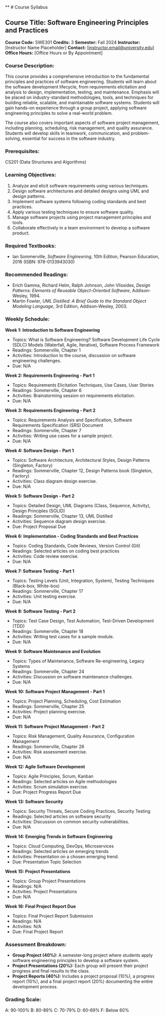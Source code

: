** # Course Syllabus
## Course Title: Software Engineering Principles and Practices
**Course Code:** SWE301
**Credits:** 3
**Semester:** Fall 2024
**Instructor:** [Instructor Name Placeholder]
**Contact:** [instructor.email@university.edu]
**Office Hours:** [Office Hours or By Appointment]

### Course Description:
This course provides a comprehensive introduction to the fundamental principles and practices of software engineering. Students will learn about the software development lifecycle, from requirements elicitation and analysis to design, implementation, testing, and maintenance. Emphasis will be placed on industry-standard methodologies, tools, and techniques for building reliable, scalable, and maintainable software systems. Students will gain hands-on experience through a group project, applying software engineering principles to solve a real-world problem.

The course also covers important aspects of software project management, including planning, scheduling, risk management, and quality assurance. Students will develop skills in teamwork, communication, and problem-solving, essential for success in the software industry.

### Prerequisites:
CS201 (Data Structures and Algorithms)

### Learning Objectives:
1.  Analyze and elicit software requirements using various techniques.
2.  Design software architectures and detailed designs using UML and design patterns.
3.  Implement software systems following coding standards and best practices.
4.  Apply various testing techniques to ensure software quality.
5.  Manage software projects using project management principles and tools.
6.  Collaborate effectively in a team environment to develop a software product.

### Required Textbooks:
- Ian Sommerville, *Software Engineering*, 10th Edition, Pearson Education, 2016 (ISBN: 978-0133943030)

### Recommended Readings:
- Erich Gamma, Richard Helm, Ralph Johnson, John Vlissides, *Design Patterns: Elements of Reusable Object-Oriented Software*, Addison-Wesley, 1994.
- Martin Fowler, *UML Distilled: A Brief Guide to the Standard Object Modeling Language*, 3rd Edition, Addison-Wesley, 2003.

### Weekly Schedule:
**Week 1: Introduction to Software Engineering**
- Topics: What is Software Engineering? Software Development Life Cycle (SDLC) Models (Waterfall, Agile, Iterative), Software Process Framework
- Readings: Sommerville, Chapter 1
- Activities: Introduction to the course, discussion on software engineering challenges.
- Due: N/A

**Week 2: Requirements Engineering - Part 1**
- Topics: Requirements Elicitation Techniques, Use Cases, User Stories
- Readings: Sommerville, Chapter 6
- Activities: Brainstorming session on requirements elicitation.
- Due: N/A

**Week 3: Requirements Engineering - Part 2**
- Topics: Requirements Analysis and Specification, Software Requirements Specification (SRS) Document
- Readings: Sommerville, Chapter 7
- Activities: Writing use cases for a sample project.
- Due: N/A

**Week 4: Software Design - Part 1**
- Topics: Software Architecture, Architectural Styles, Design Patterns (Singleton, Factory)
- Readings: Sommerville, Chapter 12, Design Patterns book (Singleton, Factory)
- Activities: Class diagram design exercise.
- Due: N/A

**Week 5: Software Design - Part 2**
- Topics: Detailed Design, UML Diagrams (Class, Sequence, Activity), Design Principles (SOLID)
- Readings: Sommerville, Chapter 13, UML Distilled
- Activities: Sequence diagram design exercise.
- Due: Project Proposal Due

**Week 6: Implementation - Coding Standards and Best Practices**
- Topics: Coding Standards, Code Reviews, Version Control (Git)
- Readings: Selected articles on coding best practices
- Activities: Code review exercise.
- Due: N/A

**Week 7: Software Testing - Part 1**
- Topics: Testing Levels (Unit, Integration, System), Testing Techniques (Black-box, White-box)
- Readings: Sommerville, Chapter 17
- Activities: Unit testing exercise.
- Due: N/A

**Week 8: Software Testing - Part 2**
- Topics: Test Case Design, Test Automation, Test-Driven Development (TDD)
- Readings: Sommerville, Chapter 18
- Activities: Writing test cases for a sample module.
- Due: N/A

**Week 9: Software Maintenance and Evolution**
- Topics: Types of Maintenance, Software Re-engineering, Legacy Systems
- Readings: Sommerville, Chapter 24
- Activities: Discussion on software maintenance challenges.
- Due: N/A

**Week 10: Software Project Management - Part 1**
- Topics: Project Planning, Scheduling, Cost Estimation
- Readings: Sommerville, Chapter 25
- Activities: Project planning exercise.
- Due: N/A

**Week 11: Software Project Management - Part 2**
- Topics: Risk Management, Quality Assurance, Configuration Management
- Readings: Sommerville, Chapter 26
- Activities: Risk assessment exercise.
- Due: N/A

**Week 12: Agile Software Development**
- Topics: Agile Principles, Scrum, Kanban
- Readings: Selected articles on Agile methodologies
- Activities: Scrum simulation exercise.
- Due: Project Progress Report Due

**Week 13: Software Security**
- Topics: Security Threats, Secure Coding Practices, Security Testing
- Readings: Selected articles on software security
- Activities: Discussion on common security vulnerabilities.
- Due: N/A

**Week 14: Emerging Trends in Software Engineering**
- Topics: Cloud Computing, DevOps, Microservices
- Readings: Selected articles on emerging trends
- Activities: Presentation on a chosen emerging trend.
- Due: Presentation Topic Selection

**Week 15: Project Presentations**
- Topics: Group Project Presentations
- Readings: N/A
- Activities: Project Presentations
- Due: N/A

**Week 16: Final Project Report Due**
- Topics: Final Project Report Submission
- Readings: N/A
- Activities: N/A
- Due: Final Project Report

### Assessment Breakdown:
*   **Group Project (40%):** A semester-long project where students apply software engineering principles to develop a software system.
*   **Project Presentations (20%):** Each group will present their project progress and final results to the class.
*   **Project Reports (40%):** Includes a project proposal (10%), a progress report (10%), and a final project report (20%) documenting the entire development process.

### Grading Scale:
A: 90-100%
B: 80-89%
C: 70-79%
D: 60-69%
F: Below 60%